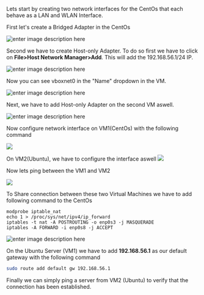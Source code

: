 Lets start by creating two network interfaces for the CentOs that each behave as a LAN and WLAN Interface.

First let's create a Bridged Adapter in the CentOs

![enter image description here](https://i.imgur.com/LIAqJrm.png)

Second we have to create Host-only Adapter. To do so first we have to click on **File>Host Network Manager>Add**. This will add the 192.168.56.1/24 IP.

![enter image description here](https://i.imgur.com/BqJuEME.png)

Now you can see vboxnet0 in the "Name" dropdown in the VM.

![enter image description here](https://i.imgur.com/56STXlD.png)

Next, we have to add Host-only Adapter on the second VM aswell.

![enter image description here](https://i.imgur.com/3TYVSre.png)

Now configure network interface on VM1(CentOs) with the following command

![](https://i.imgur.com/D0BJ9zl.png)

On VM2(Ubuntu), we have to configure the interface aswell
![](https://i.imgur.com/1vTIwBF.png)

Now lets ping between the VM1 and VM2

![](https://i.imgur.com/FKg5Ven.png)

To Share connection between these two Virtual Machines we have to add following command to the CentOs

`modprobe iptable_nat`  
`echo 1 > /proc/sys/net/ipv4/ip_forward`  
`iptables -t nat -A POSTROUTING -o enp0s3 -j MASQUERADE`  
`iptables -A FORWARD -i enp0s8 -j ACCEPT`

![enter image description here](https://i.imgur.com/uj3deaS.png)

On the Ubuntu Server (VM1) we have to add **192.168.56.1** as our default gateway with the following command

```bash
sudo route add default gw 192.168.56.1
```

Finally we can simply ping a server from VM2 (Ubuntu) to verify that the connection has been established.
